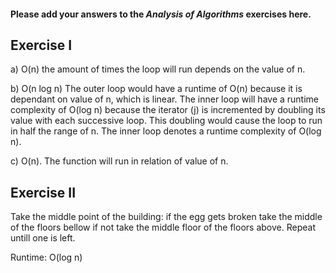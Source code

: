 #### Please add your answers to the **_Analysis of Algorithms_** exercises here.

## Exercise I

a) O(n) the amount of times the loop will run depends on the value of n.

b) O(n log n) The outer loop would have a runtime of O(n) because it is dependant on value of n, which is linear. The inner loop will have a runtime complexity of O(log n) because the iterator (j) is incremented by doubling its value with each successive loop. This doubling would cause the loop to run in half the range of n. The inner loop denotes a runtime complexity of O(log n).

c) O(n). The function will run in relation of value of n.

## Exercise II

Take the middle point of the building: if the egg gets broken take the middle of the floors bellow if not take the middle floor of the floors above. Repeat untill one is left.

Runtime: O(log n)
